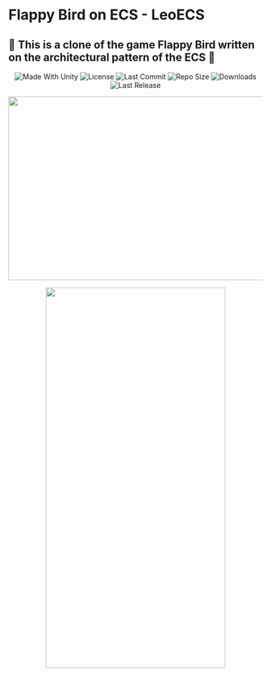 #  Flappy Bird on ECS - LeoECS
## :rocket: This is a clone of the game Flappy Bird written on the architectural pattern of the ECS :rocket:
<p align="center">
  <a>
    <img alt="Made With Unity" src="https://img.shields.io/badge/made%20with-Unity-57b9d3.svg?logo=Unity">
  </a>
  <a>
    <img alt="License" src="https://img.shields.io/github/license/RimuruDev/FlappyBird-ECS?logo=github">
  </a>
  <a>
    <img alt="Last Commit" src="https://img.shields.io/github/last-commit/RimuruDev/FlappyBird-ECS?logo=Mapbox&color=orange">
  </a>
  <a>
    <img alt="Repo Size" src="https://img.shields.io/github/repo-size/RimuruDev/FlappyBird-ECS?logo=VirtualBox">
  </a>
  <a>
    <img alt="Downloads" src="https://img.shields.io/github/downloads/RimuruDev/FlappyBird-ECS/total?color=brightgreen">
  </a>
  <a>
    <img alt="Last Release" src="https://img.shields.io/github/v/release/RimuruDev/FlappyBird-ECS?include_prereleases&logo=Dropbox&color=yellow">
  </a>
</p>

<p align="center">
  <img width="736" height="364" src="https://github.com/RimuruDev/FlappyBird-ECS/blob/main/GitResources/Sample.gif">
</p>

<p align="center">
  <img width="356" height="754" src="https://github.com/RimuruDev/FlappyBird-ECS/blob/main/GitResurces/Sample.gif">
</p>
